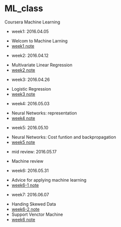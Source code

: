 # ML_class
Coursera Machine Learning 

* week1: 2016.04.05
 - Welcom to Machine Larning
 - [week1 note](https://github.com/hephaex/ML_class/blob/master/week1.md)
 
* week2: 2016.04.12
 - Multivariate Linear Regression
 - [week2 note](https://github.com/hephaex/ML_class/blob/master/week2.md)
 
* week3: 2016.04.26
 - Logistic Regression
 - [week3 note](https://github.com/hephaex/ML_class/blob/master/week3.md)

* week4: 2016.05.03
 - Neural Networks: representation
 - [week4 note](https://github.com/hephaex/ML_class/blob/master/week4.md)
 
* week5: 2016.05.10
 - Neural Networks: Cost funtion and backpropagation 
 - [week5 note](https://github.com/hephaex/ML_class/blob/master/week5.md)
 
* mid review:  2016.05.17
 - Machine review
 
* week6: 2016.05.31
 - Advice for applying machine learning
 - [week6-1 note](https://github.com/hephaex/ML_class/blob/master/week6-1.md)

* week7: 2016.06.07
 - Handing Skewed Data
 - [week6-2 note](https://github.com/hephaex/ML_class/blob/master/week6-2.md)
 - Support Venctor Machine
 - [week6 note](https://github.com/hephaex/ML_class/blob/master/week7.md)
